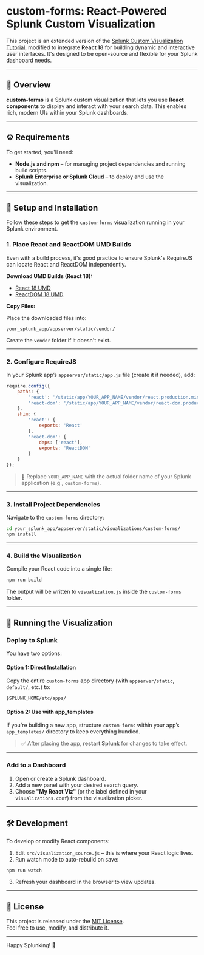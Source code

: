 # custom-forms: React-Powered Splunk Custom Visualization

This project is an extended version of the [Splunk Custom Visualization Tutorial](https://docs.splunk.com/Documentation/Splunk/9.4.2/AdvancedDev/CustomVizTutorial), modified to integrate **React 18** for building dynamic and interactive user interfaces. It's designed to be open-source and flexible for your Splunk dashboard needs.

---

## 📖 Overview

**custom-forms** is a Splunk custom visualization that lets you use **React components** to display and interact with your search data. This enables rich, modern UIs within your Splunk dashboards.

---

## ⚙️ Requirements

To get started, you'll need:

- **Node.js and npm** – for managing project dependencies and running build scripts.
- **Splunk Enterprise or Splunk Cloud** – to deploy and use the visualization.

---

## 🚀 Setup and Installation

Follow these steps to get the `custom-forms` visualization running in your Splunk environment.

### 1. Place React and ReactDOM UMD Builds

Even with a build process, it's good practice to ensure Splunk's RequireJS can locate React and ReactDOM independently.

**Download UMD Builds (React 18):**

- [React 18 UMD](https://unpkg.com/react@18/umd/react.production.min.js)
- [ReactDOM 18 UMD](https://unpkg.com/react-dom@18/umd/react-dom.production.min.js)

**Copy Files:**

Place the downloaded files into:

```
your_splunk_app/appserver/static/vendor/
```

Create the `vendor` folder if it doesn't exist.

---

### 2. Configure RequireJS

In your Splunk app’s `appserver/static/app.js` file (create it if needed), add:

```javascript
require.config({
    paths: {
        'react': '/static/app/YOUR_APP_NAME/vendor/react.production.min',
        'react-dom': '/static/app/YOUR_APP_NAME/vendor/react-dom.production.min'
    },
    shim: {
        'react': {
            exports: 'React'
        },
        'react-dom': {
            deps: ['react'],
            exports: 'ReactDOM'
        }
    }
});
```

> 🔁 Replace `YOUR_APP_NAME` with the actual folder name of your Splunk application (e.g., `custom-forms`).

---

### 3. Install Project Dependencies

Navigate to the `custom-forms` directory:

```bash
cd your_splunk_app/appserver/static/visualizations/custom-forms/
npm install
```

---

### 4. Build the Visualization

Compile your React code into a single file:

```bash
npm run build
```

The output will be written to `visualization.js` inside the `custom-forms` folder.

---

## 🧪 Running the Visualization

### Deploy to Splunk

You have two options:

#### Option 1: Direct Installation

Copy the entire `custom-forms` app directory (with `appserver/static`, `default/`, etc.) to:

```
$SPLUNK_HOME/etc/apps/
```

#### Option 2: Use with app_templates

If you're building a new app, structure `custom-forms` within your app’s `app_templates/` directory to keep everything bundled.

> ✅ After placing the app, **restart Splunk** for changes to take effect.

---

### Add to a Dashboard

1. Open or create a Splunk dashboard.
2. Add a new panel with your desired search query.
3. Choose **"My React Viz"** (or the label defined in your `visualizations.conf`) from the visualization picker.

---

## 🛠️ Development

To develop or modify React components:

1. Edit `src/visualization_source.js` – this is where your React logic lives.
2. Run watch mode to auto-rebuild on save:

```bash
npm run watch
```

3. Refresh your dashboard in the browser to view updates.

---

## 📄 License

This project is released under the [MIT License](LICENSE).  
Feel free to use, modify, and distribute it.

---

Happy Splunking! 🎉
